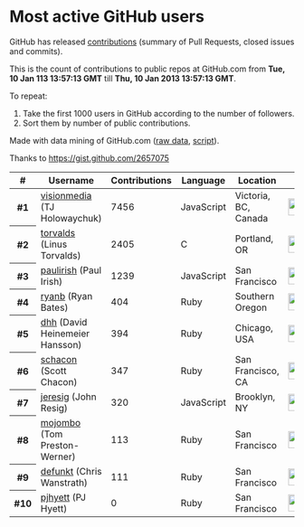 # Most active GitHub users

GitHub has released [contributions](https://github.com/blog/1360-introducing-contributions) (summary of Pull Requests, closed issues and commits).

This is the count of contributions to public repos at GitHub.com from **Tue, 10 Jan 113 13:57:13 GMT** till **Thu, 10 Jan 2013 13:57:13 GMT**.

To repeat:

1. Take the first 1000 users in GitHub according to the number of followers.
2. Sort them by number of public contributions.

Made with data mining of GitHub.com ([raw data](https://github.com/lifesinger/lifesinger.github.com/tree/master/lab/2013/github-users/github-users-sorted-stats.json), [script](https://github.com/lifesinger/lifesinger.github.com/tree/master/lab/2013/github-users/Makefile)).

Thanks to <https://gist.github.com/2657075>

<table cellspacing="0"><thead><th scope="col">#</th><th scope="col">Username</th><th scope="col">Contributions</th><th scope="col">Language</th><th scope="col">Location</th><th scope="col"></th></thead><tbody>
<tr><th scope="row">#1</th><td><a href="https://github.com/visionmedia">visionmedia</a> (TJ Holowaychuk) </td><td>7456</td><td>JavaScript</td><td>Victoria, BC, Canada</td><td><img width="30" height="30" src="https://secure.gravatar.com/avatar/f1e3ab214a976a39cfd713bc93deb10f?s=140&amp;d=https://a248.e.akamai.net/assets.github.com%2Fimages%2Fgravatars%2Fgravatar-user-420.png"></td></tr>
<tr><th scope="row">#2</th><td><a href="https://github.com/torvalds">torvalds</a> (Linus Torvalds) </td><td>2405</td><td>C</td><td>Portland, OR</td><td><img width="30" height="30" src="https://secure.gravatar.com/avatar/fb47627bc8c0bcdb36321edfbf02e916?s=140&amp;d=https://a248.e.akamai.net/assets.github.com%2Fimages%2Fgravatars%2Fgravatar-user-420.png"></td></tr>
<tr><th scope="row">#3</th><td><a href="https://github.com/paulirish">paulirish</a> (Paul Irish) </td><td>1239</td><td>JavaScript</td><td>San Francisco</td><td><img width="30" height="30" src="https://secure.gravatar.com/avatar/ffe68d6f71b225f7661d33f2a8908281?s=140&amp;d=https://a248.e.akamai.net/assets.github.com%2Fimages%2Fgravatars%2Fgravatar-user-420.png"></td></tr>
<tr><th scope="row">#4</th><td><a href="https://github.com/ryanb">ryanb</a> (Ryan Bates) </td><td>404</td><td>Ruby</td><td>Southern Oregon</td><td><img width="30" height="30" src="https://secure.gravatar.com/avatar/8dbf316d36ff66aad4869a4fc3cfbd37?s=140&amp;d=https://a248.e.akamai.net/assets.github.com%2Fimages%2Fgravatars%2Fgravatar-user-420.png"></td></tr>
<tr><th scope="row">#5</th><td><a href="https://github.com/dhh">dhh</a> (David Heinemeier Hansson) </td><td>394</td><td>Ruby</td><td>Chicago, USA</td><td><img width="30" height="30" src="https://secure.gravatar.com/avatar/ed9635566b34ade32274f510f0f9a6d2?s=140&amp;d=https://a248.e.akamai.net/assets.github.com%2Fimages%2Fgravatars%2Fgravatar-user-420.png"></td></tr>
<tr><th scope="row">#6</th><td><a href="https://github.com/schacon">schacon</a> (Scott Chacon) </td><td>347</td><td>Ruby</td><td>San Francisco, CA</td><td><img width="30" height="30" src="https://secure.gravatar.com/avatar/9375a9529679f1b42b567a640d775e7d?s=140&amp;d=https://a248.e.akamai.net/assets.github.com%2Fimages%2Fgravatars%2Fgravatar-user-420.png"></td></tr>
<tr><th scope="row">#7</th><td><a href="https://github.com/jeresig">jeresig</a> (John Resig) </td><td>320</td><td>JavaScript</td><td>Brooklyn, NY</td><td><img width="30" height="30" src="https://secure.gravatar.com/avatar/b3e04a46e85ad3e165d66f5d927eb609?s=140&amp;d=https://a248.e.akamai.net/assets.github.com%2Fimages%2Fgravatars%2Fgravatar-user-420.png"></td></tr>
<tr><th scope="row">#8</th><td><a href="https://github.com/mojombo">mojombo</a> (Tom Preston-Werner) </td><td>113</td><td>Ruby</td><td>San Francisco</td><td><img width="30" height="30" src="https://secure.gravatar.com/avatar/25c7c18223fb42a4c6ae1c8db6f50f9b?s=140&amp;d=https://a248.e.akamai.net/assets.github.com%2Fimages%2Fgravatars%2Fgravatar-user-420.png"></td></tr>
<tr><th scope="row">#9</th><td><a href="https://github.com/defunkt">defunkt</a> (Chris Wanstrath) </td><td>111</td><td>Ruby</td><td>San Francisco</td><td><img width="30" height="30" src="https://secure.gravatar.com/avatar/b8dbb1987e8e5318584865f880036796?s=140&amp;d=https://a248.e.akamai.net/assets.github.com%2Fimages%2Fgravatars%2Fgravatar-user-420.png"></td></tr>
<tr><th scope="row">#10</th><td><a href="https://github.com/pjhyett">pjhyett</a> (PJ Hyett) </td><td>0</td><td>Ruby</td><td>San Francisco</td><td><img width="30" height="30" src="https://secure.gravatar.com/avatar/947c333c75de1dc54a711a400d575c8c?s=140&amp;d=https://a248.e.akamai.net/assets.github.com%2Fimages%2Fgravatars%2Fgravatar-user-420.png"></td></tr>
</tbody></table>